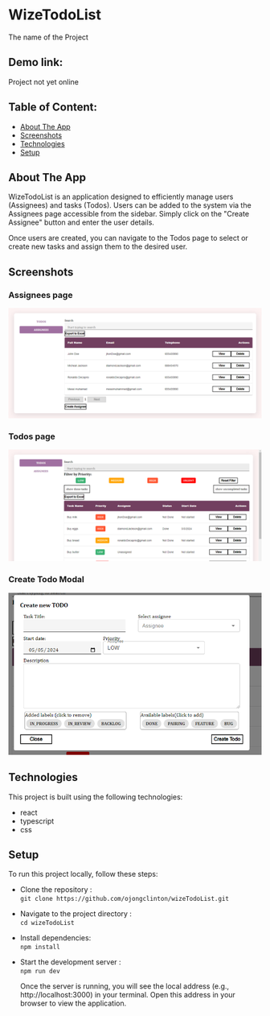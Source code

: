 # WizeTodoList

The name of the Project

## Demo link:

Project not yet online

## Table of Content:

- [About The App](#about-the-app)
- [Screenshots](#screenshots)
- [Technologies](#technologies)
- [Setup](#setup)

## About The App

WizeTodoList is an application designed to efficiently manage users (Assignees) and tasks (Todos). Users can be added to the system via the Assignees page accessible from the sidebar. Simply click on the "Create Assignee" button and enter the user details.

Once users are created, you can navigate to the Todos page to select or create new tasks and assign them to the desired user.

## Screenshots

### Assignees page

![Assignees page](image.png)

### Todos page

![todos page](image-1.png)

### Create Todo Modal

![alt text](image-2.png)

## Technologies

This project is built using the following technologies:

- react
- typescript
- css

## Setup

To run this project locally, follow these steps:

- Clone the repository : <br />
  `git clone https://github.com/ojongclinton/wizeTodoList.git`
- Navigate to the project directory : <br />
  `cd wizeTodoList`

- Install dependencies: <br />
  `npm install`

- Start the development server : <br />
  `npm run dev`

  Once the server is running, you will see the local address (e.g., http://localhost:3000) in your terminal. Open this address in your browser to view the application.
